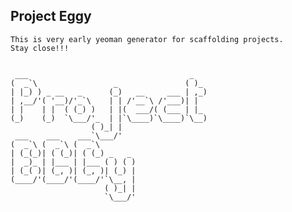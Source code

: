 ## Project Eggy

    This is very early yeoman generator for scaffolding projects.
    Stay close!!!


     ___                                    _      
    (  _`\                 _               ( )_    
    | |_) ) _ __   _      (_)   __     ___ | ,_)   
    | ,__/'( '__)/'_`\    | | /'__`\ /'___)| |     
    | |    | |  ( (_) )   | |(  ___/( (___ | |_    
    (_)    (_)  `\___/'_  | |`\____)`\____)`\__)   
                      ( )_| |                      
     ___    ___    ___`\___/'                      
    (  _`\ (  _`\ (  _`\                           
    | (_(_)| ( (_)| ( (_) _   _                    
    |  _)_ | |___ | |___ ( ) ( )                   
    | (_( )| (_, )| (_, )| (_) |                   
    (____/'(____/'(____/'`\__, |                   
                         ( )_| |                   
                         `\___/'                   
                               
